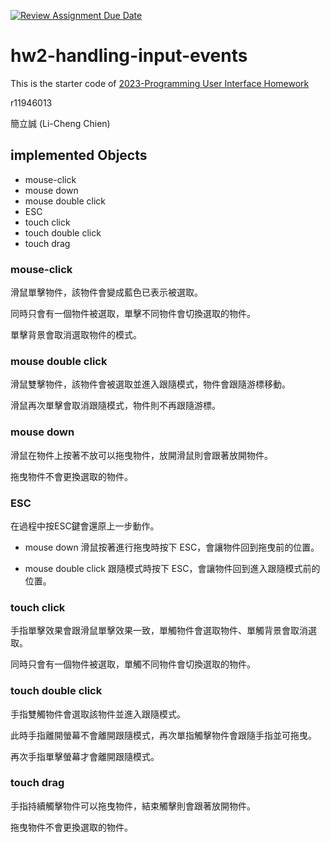[![Review Assignment Due Date](https://classroom.github.com/assets/deadline-readme-button-8d59dc4de5201274e310e4c54b9627a8934c3b88527886e3b421487c677d23eb.svg)](https://classroom.github.com/a/vtMjwcap)
# hw2-handling-input-events
This is the starter code of [2023-Programming User Interface Homework](https://hackmd.io/@akairisu/HkUibgmx3)

r11946013 

簡立誠 (Li-Cheng Chien)

## implemented Objects
* mouse-click
* mouse down
* mouse double click
* ESC
* touch click
* touch double click
* touch drag

### mouse-click
滑鼠單擊物件，該物件會變成藍色已表示被選取。 
    
同時只會有一個物件被選取，單擊不同物件會切換選取的物件。

單擊背景會取消選取物件的模式。

### mouse double click
滑鼠雙擊物件，該物件會被選取並進入跟隨模式，物件會跟隨游標移動。

滑鼠再次單擊會取消跟隨模式，物件則不再跟隨游標。

### mouse down
滑鼠在物件上按著不放可以拖曳物件，放開滑鼠則會跟著放開物件。

拖曳物件不會更換選取的物件。

### ESC
在過程中按ESC鍵會還原上一步動作。

* mouse down
  滑鼠按著進行拖曳時按下 ESC，會讓物件回到拖曳前的位置。

* mouse double click
  跟隨模式時按下 ESC，會讓物件回到進入跟隨模式前的位置。

### touch click
手指單擊效果會跟滑鼠單擊效果一致，單觸物件會選取物件、單觸背景會取消選取。

同時只會有一個物件被選取，單觸不同物件會切換選取的物件。

### touch double click
手指雙觸物件會選取該物件並進入跟隨模式。

此時手指離開螢幕不會離開跟隨模式，再次單指觸擊物件會跟隨手指並可拖曳。

再次手指單擊螢幕才會離開跟隨模式。

### touch drag
手指持續觸擊物件可以拖曳物件，結束觸擊則會跟著放開物件。

拖曳物件不會更換選取的物件。